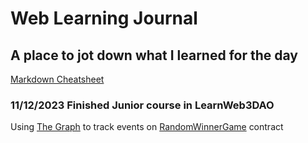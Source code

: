 # Web Learning Journal
## A place to jot down what I learned for the day
[Markdown Cheatsheet](https://www.markdownguide.org/cheat-sheet/)

### 11/12/2023 Finished Junior course in LearnWeb3DAO
Using [The Graph](https://thegraph.com/hosted-service/subgraph/podoodoo/learnweb3) to track events on [RandomWinnerGame](https://mumbai.polygonscan.com/address/0x2968D09a5c4e89E6fCC8f2Dc7d67659C32467ec2) contract 
